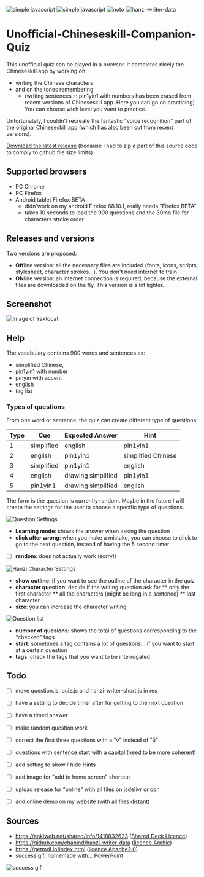 ![simple javascript](https://img.shields.io/badge/javascript-simple-blue) ![simple javascript](https://img.shields.io/badge/material%20design-lite-ff69b4) ![noto](https://img.shields.io/badge/Noto-font-orange) ![hanzi-writer-data](https://img.shields.io/badge/Hanzi%20Writer-data-green)

# Unofficial-Chineseskill-Companion-Quiz
This unofficial quiz can be played in a browser. It completes nicely the Chineseskill app by working on:
* writing the Chinese characters
* and on the tones remembering 
  * (writing sentences in pin1yin1 with numbers has been erased from recent versions of Chineseskill app. Here you can go on practicing)
You can choose wich level you want to practice.

Unfortunately, I couldn't recreate the fantastic "voice recognition" part of the original Chineseskill app (which has also been cut from recent versions).


[Download the latest release](https://github.com/fxpar/Unofficial-Chineseskill-Companion-Quiz/releases)
(because I had to zip a part of this source code to comply to github file size limits)

## Supported browsers
* PC Chrome
* PC Firefox
* Android tablet Firefox BETA 
  * didn'work on my android Firefox 68.10.1, really needs "Firefox BETA"
  * takes 10 seconds to load the 900 questions and the 30mo file for characters stroke order
  
## Releases and versions
Two versions are proposed:
* **Off**line version: all the necessary files are included (fonts, icons, scripts, stylesheet, character strokes...). You don't need internet to train.
* **ON**line version: an internet connection is required, because the external files are downloaded on the fly. This version is a lot lighter.

## Screenshot

![Image of Yaktocat](https://github.com/fxpar/Unofficial-Chineseskill-Companion-Quiz/blob/master/screenshots/screen_20200726_134536.png)


## Help
The vocabulary contains 900 words and sentences as:
* simplified Chinese, 
* pin1yin1 with number
* pīnyīn with accent 
* english
* tag list

### Types of questions
From one word or sentence, the quiz can create different type of questions:


Type | Cue | Expected Answer | Hint 
-----|-----|-----------------|-----
1 | simplified | english |pin1yin1
2 | english | pin1yin1 | simplified Chinese 
3 | simplified | pin1yin1 | english 
4 | english|drawing simplified | pin1yin1 
5 | pin1yin1|drawing simplified | english 

The form is the question is currently random. Maybe in the future I will create the settings for the user to choose a specific type of questions.



![Question Settings](/screenshots/questionSettings.png)

* **Learning mode**: shows the answer when asking the question
* **click after wrong**: when you make a mistake, you can choose to click to go to the next question, instead of having the 5 second timer
* [ ] **random**: does not actually work (sorry!)


![Hanzi Character Settings](/screenshots/hanziCharacterSettings.png)

* **show outline**: if you want to see the outline of the character in the quiz
* **character question**: decide if the writing question ask for
** only the first character
** all the characters (might be long in a sentence)
** last character
* **size**: you can increase the character writing

![Question list](/screenshots/questions.png)

* **number of quesions**: shows the total of questions corresponding to the "checked" tags
* **start**: sometimes a tag contains a lot of questions... if you want to start at a certain question
* **tags**: check the tags that you want to be interrogated

## Todo
* [ ] move question.js, quiz.js and hanzi-writer-short.js in res
* [ ] have a setting to decide timer after for getting to the next question
* [ ] have a timed answer
* [ ] make random question work
* [ ] correct the first three questions with a "v" instead of "ü"
* [ ] questions with sentence start with a capital (need to be more coherent)
* [ ] add setting to show / hide Hints
* [ ] add image for "add to home screen" shortcut
* [ ] upload release for "online" with all files on jsdelivr or cdn
* [ ] add online demo on my website (with all files distant)


## Sources
* https://ankiweb.net/shared/info/1418832623 ([Shared Deck Licence](https://ankiweb.net/account/terms))
* https://github.com/chanind/hanzi-writer-data ([licence Arphic](https://github.com/chanind/hanzi-writer-data/blob/master/ARPHICPL.TXT))
* https://getmdl.io/index.html ([licence Apache2.0](https://github.com/google/material-design-lite/blob/mdl-1.x/LICENSE))
* success gif: homemade with... PowerPoint

![success gif](/res/images/JquizAnimationSuccessMoyenStandard.gif)

